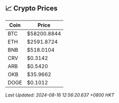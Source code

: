 ## 📈 Crypto Prices

| Coin | Price |
| ---- | ----- |
| BTC | $58200.8844 |
| ETH | $2591.8724 |
| BNB | $518.0104 |
| CRV | $0.3142 |
| ARB | $0.5420 |
| OKB | $35.9662 |
| DOGE | $0.1012 |

_Last Updated: 2024-08-16 12:56:20.637 +0800 HKT_
